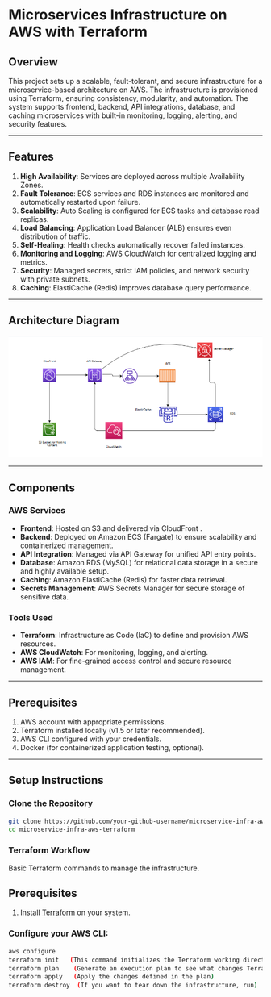 # Microservices Infrastructure on AWS with Terraform

## Overview

This project sets up a scalable, fault-tolerant, and secure infrastructure for a microservice-based architecture on AWS. The infrastructure is provisioned using Terraform, ensuring consistency, modularity, and automation. The system supports frontend, backend, API integrations, database, and caching microservices with built-in monitoring, logging, alerting, and security features.

---

## Features

1. **High Availability**: Services are deployed across multiple Availability Zones.
2. **Fault Tolerance**: ECS services and RDS instances are monitored and automatically restarted upon failure.
3. **Scalability**: Auto Scaling is configured for ECS tasks and database read replicas.
4. **Load Balancing**: Application Load Balancer (ALB) ensures even distribution of traffic.
5. **Self-Healing**: Health checks automatically recover failed instances.
6. **Monitoring and Logging**: AWS CloudWatch for centralized logging and metrics.
7. **Security**: Managed secrets, strict IAM policies, and network security with private subnets.
8. **Caching**: ElastiCache (Redis) improves database query performance.

---

## Architecture Diagram

<img src="flarie.png" alt="Architecture Diagram" width="600">

---

## Components

### AWS Services

- **Frontend**: Hosted on S3 and delivered via CloudFront .
- **Backend**: Deployed on Amazon ECS (Fargate) to ensure scalability and containerized management.
- **API Integration**: Managed via API Gateway for unified API entry points.
- **Database**: Amazon RDS (MySQL) for relational data storage in a secure and highly available setup.
- **Caching**: Amazon ElastiCache (Redis) for faster data retrieval.
- **Secrets Management**: AWS Secrets Manager for secure storage of sensitive data.

### Tools Used

- **Terraform**: Infrastructure as Code (IaC) to define and provision AWS resources.
- **AWS CloudWatch**: For monitoring, logging, and alerting.
- **AWS IAM**: For fine-grained access control and secure resource management.

---

## Prerequisites

1. AWS account with appropriate permissions.
2. Terraform installed locally (v1.5 or later recommended).
3. AWS CLI configured with your credentials.
4. Docker (for containerized application testing, optional).

---

## Setup Instructions

### Clone the Repository

```bash
git clone https://github.com/your-github-username/microservice-infra-aws-terraform.git
cd microservice-infra-aws-terraform
```

### Terraform Workflow

Basic Terraform commands to manage the infrastructure.

## Prerequisites

1. Install [Terraform](https://www.terraform.io/downloads.html) on your system.

### Configure your AWS CLI:

```bash
aws configure
terraform init   (This command initializes the Terraform working directory)
terraform plan    (Generate an execution plan to see what changes Terraform will make)
terraform apply   (Apply the changes defined in the plan)
terraform destroy  (If you want to tear down the infrastructure, run)
```
